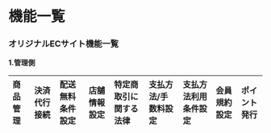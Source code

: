 # 機能一覧

### オリジナルECサイト機能一覧
**1.管理側**


|**商品管理**|決済代行接続|配送無料条件設定|店舗情報設定|特定商取引に関する法律|支払方法/手数料設定|支払方法利用条件設定|会員規約設定|ポイント発行|
|:---|:---|:---|:---|:---|:---|:---|:---|:---|





